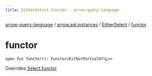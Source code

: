 ```yaml
---
title: EitherSelect.functor - arrow-query-language
---
```


[arrow-query-language](../../index.html) / [arrow.aql.instances](../index.html) / [EitherSelect](index.html) / [functor](./functor.html)

# functor

`open fun functor(): Functor<EitherPartialOf<`[`L`](index.html#L)`>>`

Overrides [Select.functor](../../arrow.aql/-select/functor.html)

